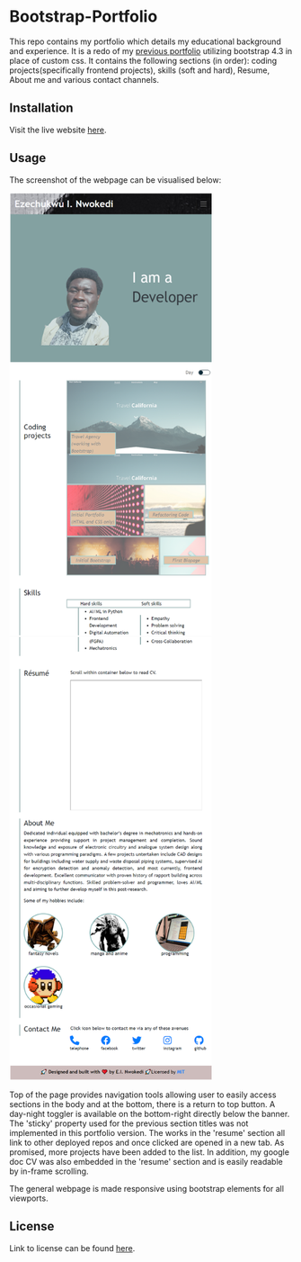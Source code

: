 # Bootstrap-Portfolio
This repo contains my portfolio which details my educational background and experience. It is a redo of my [previous portfolio](https://enwokedi96.github.io/enwokedi-s_portfolio/) utilizing bootstrap 4.3 in place of custom css. It contains the following sections (in order): coding projects(specifically frontend projects), skills (soft and hard), Resume, About me and various contact channels.

## Installation

Visit the live website [here](https://enwokedi96.github.io/Bootstrap-Portfolio/).

## Usage

The screenshot of the webpage can be visualised below: 

<img alt="webpage visuals" src="/assets/images/full-webpage-part-1.png" width=360/> <img alt="webpage visuals" src="/assets/images/full-webpage-part-2.png" width=360/>

Top of the page provides navigation tools allowing user to easily access sections in the body and at the bottom, there is a return to top button.
A day-night toggler is available on the bottom-right directly below the banner.
The 'sticky' property used for the previous section titles was not implemented in this portfolio version. 
The works in the 'resume' section all link to other deployed repos and once clicked are opened in a new tab. As promised, more projects have been added to the list.
In addition, my google doc CV was also embedded in the 'resume' section and is easily readable by in-frame scrolling.

The general webpage is made responsive using bootstrap elements for all viewports.
    
## License

Link to license can be found [here](LICENSE.md).

